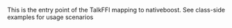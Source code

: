 This is the entry point of the TalkFFI mapping to nativeboost. See class-side examples for usage scenarios